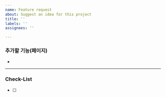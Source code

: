 ```yaml
---
name: Feature request
about: Suggest an idea for this project
title: ''
labels: ''
assignees: ''

---
```


### 추가할 기능(페이지)

- 

<hr />

### Check-List

- [ ]
